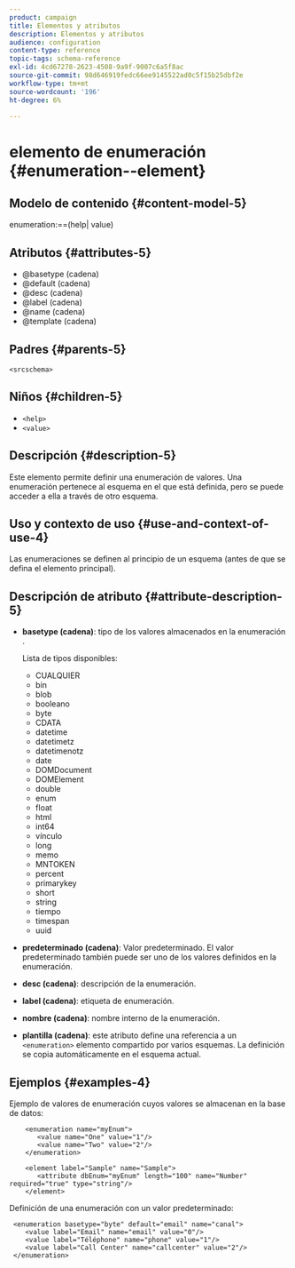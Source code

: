 ```yaml
---
product: campaign
title: Elementos y atributos
description: Elementos y atributos
audience: configuration
content-type: reference
topic-tags: schema-reference
exl-id: 4cd67278-2623-4508-9a9f-9007c6a5f8ac
source-git-commit: 98d646919fedc66ee9145522ad0c5f15b25dbf2e
workflow-type: tm+mt
source-wordcount: '196'
ht-degree: 6%

---
```


# elemento de enumeración {#enumeration--element}

## Modelo de contenido {#content-model-5}

enumeration:==(help| value)

## Atributos {#attributes-5}

* @basetype (cadena)
* @default (cadena)
* @desc (cadena)
* @label (cadena)
* @name (cadena)
* @template (cadena)

## Padres {#parents-5}

`<srcschema>`

## Niños {#children-5}

* `<help>`
* `<value>`

## Descripción {#description-5}

Este elemento permite definir una enumeración de valores. Una enumeración pertenece al esquema en el que está definida, pero se puede acceder a ella a través de otro esquema.

## Uso y contexto de uso {#use-and-context-of-use-4}

Las enumeraciones se definen al principio de un esquema (antes de que se defina el elemento principal).

## Descripción de atributo {#attribute-description-5}

* **basetype (cadena)**: tipo de los valores almacenados en la enumeración .

   Lista de tipos disponibles:

   * CUALQUIER
   * bin
   * blob
   * booleano
   * byte
   * CDATA
   * datetime
   * datetimetz
   * datetimenotz
   * date
   * DOMDocument
   * DOMElement
   * double
   * enum
   * float
   * html
   * int64
   * vínculo
   * long
   * memo
   * MNTOKEN
   * percent
   * primarykey
   * short
   * string
   * tiempo
   * timespan
   * uuid

* **predeterminado (cadena)**: Valor predeterminado. El valor predeterminado también puede ser uno de los valores definidos en la enumeración.
* **desc (cadena)**: descripción de la enumeración.
* **label (cadena)**: etiqueta de enumeración.
* **nombre (cadena)**: nombre interno de la enumeración.
* **plantilla (cadena)**: este atributo define una referencia a un  `<enumeration>` elemento compartido por varios esquemas. La definición se copia automáticamente en el esquema actual.

## Ejemplos {#examples-4}

Ejemplo de valores de enumeración cuyos valores se almacenan en la base de datos:

```
    <enumeration name="myEnum">
       <value name="One" value="1"/>
       <value name="Two" value="2"/>
    </enumeration>

    <element label="Sample" name="Sample">
       <attribute dbEnum="myEnum" length="100" name="Number" required="true" type="string"/>
    </element>
```

Definición de una enumeración con un valor predeterminado:

```
 <enumeration basetype="byte" default="email" name="canal">
    <value label="Email" name="email" value="0"/> 
    <value label="Téléphone" name="phone" value="1"/>
    <value label="Call Center" name="callcenter" value="2"/>
 </enumeration>
```
